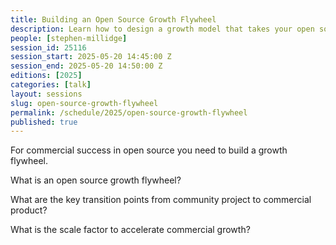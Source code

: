 ```yaml
---
title: Building an Open Source Growth Flywheel
description: Learn how to design a growth model that takes your open source project from community to commercial success.
people: [stephen-millidge]
session_id: 25116
session_start: 2025-05-20 14:45:00 Z
session_end: 2025-05-20 14:50:00 Z
editions: [2025]
categories: [talk]
layout: sessions
slug: open-source-growth-flywheel
permalink: /schedule/2025/open-source-growth-flywheel
published: true
---
```


For commercial success in open source you need to build a growth flywheel.

What is an open source growth flywheel?

What are the key transition points from community project to commercial product?

What is the scale factor to accelerate commercial growth?
